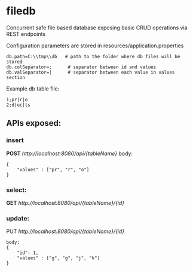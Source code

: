 # filedb
Concurrent safe file based database exposing basic CRUD operations via REST endpoints

Configuration parameters are stored in resources/application.properties 
```
db.path=C:\\tmp\\db   # path to the folder where db files will be stored
db.colSeparator=;      # separator between id and values
db.valSeparator=|      # separator between each value in values section
```

Example db table file:
```
1;pr|r|o
2;d|uc|ts
```
## APIs exposed: 
### insert
**POST**
_http://localhost:8080/api/{tableName}_
body:
```
{
	"values" : ["pr", "r", "o"]
}
```

### select:
**GET**
_http://localhost:8080/api/{tableName}/{id}_

### update:
PUT
_http://localhost:8080/api/{tableName}/{id}_
```
body:
{
	"id": 1,
	"values" : ["g", "g", "j", "k"]
}
```
